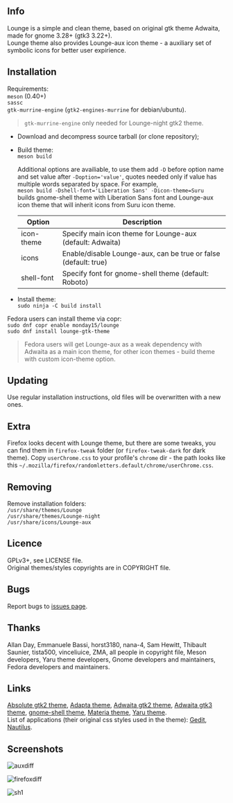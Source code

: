 ## Info
Lounge is a simple and clean theme, based on original gtk theme Adwaita, made for gnome 3.28+ (gtk3 3.22+).  
Lounge theme also provides Lounge-aux icon theme - a auxiliary set of symbolic icons for better user expirience.  
 
## Installation 
Requirements:  
`meson` (0.40+)  
`sassc`  
`gtk-murrine-engine` (`gtk2-engines-murrine` for debian/ubuntu).
> `gtk-murrine-engine` only needed for Lounge-night gtk2 theme.

- Download and decompress source tarball (or clone repository);
- Build theme:  
`meson build` 
 
  Additional options are availiable, to use them add `-D` before option name and set value after `-Doption='value'`, quotes needed only if value has multiple words separated by space. For example,  
`meson build -Dshell-font='Liberation Sans' -Dicon-theme=Suru`  
builds gnome-shell theme with Liberation Sans font and Lounge-aux icon theme that will inherit icons from Suru icon theme.

  Option | Description
  --- | ---
  icon-theme | Specify main icon theme for Lounge-aux (default: Adwaita)
  icons |Enable/disable Lounge-aux, can be true or false (default: true)
  shell-font | Specify font for gnome-shell theme (default: Roboto)

- Install theme:  
`sudo ninja -C build install`


Fedora users can install theme via copr:  
`sudo dnf copr enable monday15/lounge`  
`sudo dnf install lounge-gtk-theme`

> Fedora users will get Lounge-aux as a weak dependency with Adwaita as a main icon theme, for other icon themes - build theme with custom icon-theme option.

## Updating
Use regular installation instructions, old files will be overwritten with a new ones.

## Extra
Firefox looks decent with Lounge theme, but there are some tweaks, you can find them in `firefox-tweak` folder (or `firefox-tweak-dark` for dark theme). Copy `userChrome.css` to your profile's `chrome` dir - the path looks like this `~/.mozilla/firefox/randomletters.default/chrome/userChrome.css`.


## Removing
Remove installation folders:  
`/usr/share/themes/Lounge`  
`/usr/share/themes/Lounge-night`  
`/usr/share/icons/Lounge-aux`


## Licence
GPLv3+, see LICENSE file.    
Original themes/styles copyrights are in COPYRIGHT file.

## Bugs
Report bugs to [issues page](https://github.com/monday15/lounge-gtk-theme/issues).

## Thanks
Allan Day, Emmanuele Bassi, horst3180, nana-4, Sam Hewitt, Thibault Saunier, tista500, vinceliuice, ZMA, all people in copyright file, Meson developers, Yaru theme developers, Gnome developers and maintainers, Fedora developers and maintainers.

## Links
[Absolute gtk2 theme](https://www.gnome-look.org/p/1080258/), [Adapta theme](https://github.com/adapta-project/adapta-gtk-theme), [Adwaita gtk2 theme](https://gitlab.gnome.org/GNOME/gnome-themes-extra), [Adwaita gtk3 theme](https://gitlab.gnome.org/GNOME/gtk), [gnome-shell theme](https://gitlab.gnome.org/GNOME/gnome-shell), [Materia theme](https://github.com/nana-4/materia-theme), [Yaru theme](https://github.com/ubuntu/yaru).  
List of applications (their original css styles used in the theme): [Gedit](https://gitlab.gnome.org/GNOME/gedit), [Nautilus](https://gitlab.gnome.org/GNOME/nautilus).

## Screenshots
![auxdiff](https://user-images.githubusercontent.com/42862490/50310672-82702700-04c4-11e9-9e3c-e806dcc942eb.png)  

![firefoxdiff](https://user-images.githubusercontent.com/42862490/50310681-88660800-04c4-11e9-8244-189c4020319f.png)

![sh1](https://user-images.githubusercontent.com/42862490/50310682-8a2fcb80-04c4-11e9-863e-331b666ba68c.png)
